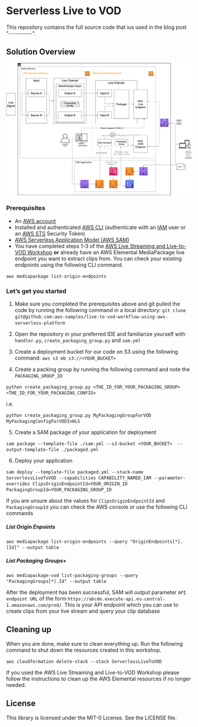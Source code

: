 #  Serverless Live to VOD

This repository contains the full source code that ius used in the blog post "----------".

## Solution Overview


![Diagram](img/serverless-live-to-vod.png)


### Prerequisites

- An [AWS account](https://signin.aws.amazon.com/signin?redirect_uri=https%3A%2F%2Fportal.aws.amazon.com%2Fbilling%2Fsignup%2Fresume&client_id=signup)
- Installed and authenticated [AWS CLI](https://docs.aws.amazon.com/en_pv/cli/latest/userguide/cli-chap-install.html) (authenticate with an [IAM](https://docs.aws.amazon.com/IAM/latest/UserGuide/getting-started.html) user or an [AWS STS](https://docs.aws.amazon.com/STS/latest/APIReference/Welcome.html) Security Token)
- [AWS Serverless Application Model (AWS SAM)](https://docs.aws.amazon.com/serverless-application-model/index.html)
- You have completed steps 1-3 of the [AWS Live Streaming and Live-to-VOD Workshop]() **or** already have an AWS Elemental MediaPackage live endpoint you want to extract clips from. You can check your existing endpoints using the following CLI command.

```
aws mediapackage list-origin-endpoints
```

### Let’s get you started

1. Make sure you completed the prerequisites above and git pulled the code by running the following command in a local directory: `git clone git@github.com:aws-samples/live-to-vod-workflow-using-aws-serverless-platform`

2. Open the repository in your preferred IDE and familiarize yourself with `handler.py`, `create_packaging_group.py` and `sam.yml`

3. Create a deployment bucket for our code on S3 using the following command: `aws s3 mb s3://<YOUR_BUCKET>`

4. Create a packing group by running the following command and note the `PACKAGING_GROUP_ID`

```
python create_packaging_group.py <THE_ID_FOR_YOUR_PACKAGING_GROUP> <THE_ID_FOR_YOUR_PACKAGING_CONFIG>
```

i.e. 

```
python create_packaging_group.py MyPackagingGroupForVOD MyPackagingConfigForVODInHLS
```

5. Create a SAM package of your application for deployment

```
sam package --template-file ./sam.yml --s3-bucket <YOUR_BUCKET>  --output-template-file ./packaged.yml
```

6. Deploy your application

```
sam deploy --template-file packaged.yml --stack-name ServerlessLiveToVOD --capabilities CAPABILITY_NAMED_IAM --parameter-overrides ClipsOriginEndpointId=YOUR_ORIGIN_ID PackagingGroupId=YOUR_PACKAGING_GROUP_ID
```

If you are unsure about the values for `ClipsOriginEndpointId` and `PackagingGroupId` you can check the AWS console or use the following CLI commands

##### List Origin Enpoints

```
aws mediapackage list-origin-endpoints --query "OriginEndpoints[*].[Id]" --output table
```
##### List Packaging Groups+

```
aws mediapackage-vod list-packaging-groups --query "PackagingGroups[*].Id" --output table
```

After the deployment has been successful, SAM will output parameter `API endpoint URL` of the form `https://abcde.execute-api.eu-central-1.amazonaws.com/prod/`. This is your API endpoint which you can use to create clips from your live stream and query your clip database

## Cleaning up

When you are done, make sure to clean everything up.
Run the following command to shut down the resources created in this workshop.

```
aws cloudformation delete-stack --stack ServerlessLiveToVOD
```

If you used the AWS Live Streaming and Live-to-VOD Workshop please follow the instructions to clean up the AWS Elemental resources if no longer needed.

## License

This library is licensed under the MIT-0 License. See the LICENSE file.

